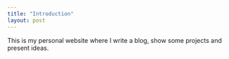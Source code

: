 ```yaml
---
title: "Introduction"
layout: post
---
```


This is my personal website where I write a blog, show some projects and present ideas.

